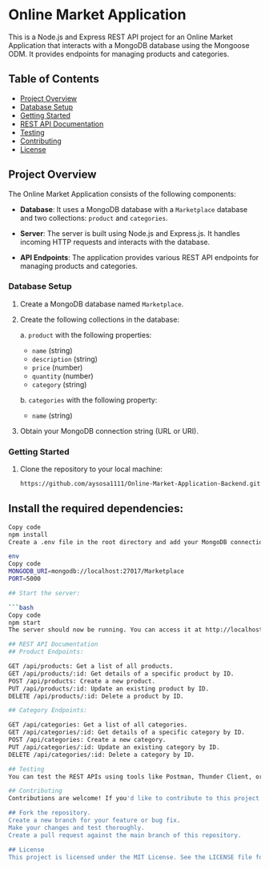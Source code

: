 # Online Market Application

This is a Node.js and Express REST API project for an Online Market Application that interacts with a MongoDB database using the Mongoose ODM. It provides endpoints for managing products and categories.

## Table of Contents

- [Project Overview](#project-overview)
- [Database Setup](#database-setup)
- [Getting Started](#getting-started)
- [REST API Documentation](#rest-api-documentation)
- [Testing](#testing)
- [Contributing](#contributing)
- [License](#license)

## Project Overview

The Online Market Application consists of the following components:

- **Database**: It uses a MongoDB database with a `Marketplace` database and two collections: `product` and `categories`.

- **Server**: The server is built using Node.js and Express.js. It handles incoming HTTP requests and interacts with the database.

- **API Endpoints**: The application provides various REST API endpoints for managing products and categories.

### Database Setup

1. Create a MongoDB database named `Marketplace`.

2. Create the following collections in the database:

   a. `product` with the following properties:
      - `name` (string)
      - `description` (string)
      - `price` (number)
      - `quantity` (number)
      - `category` (string)

   b. `categories` with the following property:
      - `name` (string)

3. Obtain your MongoDB connection string (URL or URI).

### Getting Started

1. Clone the repository to your local machine:

   ```bash
   https://github.com/aysosa1111/Online-Market-Application-Backend.git


## Install the required dependencies:

  ```bash
Copy code
npm install
Create a .env file in the root directory and add your MongoDB connection string and port:

env
Copy code
MONGODB_URI=mongodb://localhost:27017/Marketplace
PORT=5000

## Start the server:

  ```bash
Copy code
npm start
The server should now be running. You can access it at http://localhost:5000.

## REST API Documentation
## Product Endpoints:

GET /api/products: Get a list of all products.
GET /api/products/:id: Get details of a specific product by ID.
POST /api/products: Create a new product.
PUT /api/products/:id: Update an existing product by ID.
DELETE /api/products/:id: Delete a product by ID.

## Category Endpoints:

GET /api/categories: Get a list of all categories.
GET /api/categories/:id: Get details of a specific category by ID.
POST /api/categories: Create a new category.
PUT /api/categories/:id: Update an existing category by ID.
DELETE /api/categories/:id: Delete a category by ID.

## Testing
You can test the REST APIs using tools like Postman, Thunder Client, or any other HTTP client you prefer. Import the provided collection and run the requests to interact with the API.

## Contributing
Contributions are welcome! If you'd like to contribute to this project, please follow these steps:

## Fork the repository.
Create a new branch for your feature or bug fix.
Make your changes and test thoroughly.
Create a pull request against the main branch of this repository.

## License
This project is licensed under the MIT License. See the LICENSE file for details.
